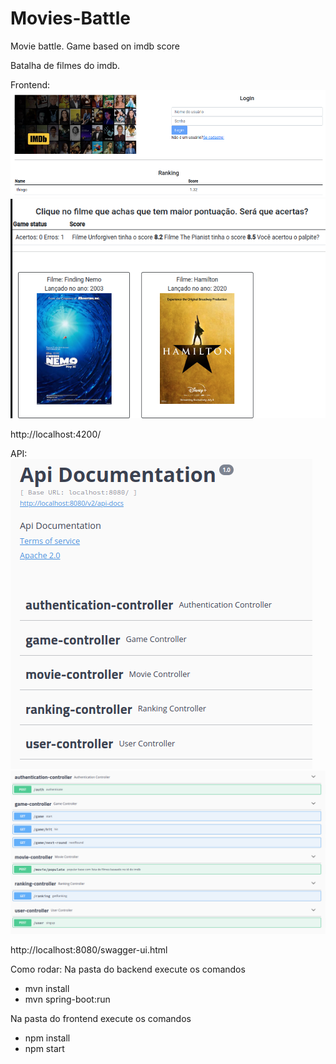 # Movies-Battle
Movie battle. Game based on imdb score

Batalha de filmes do imdb. 

Frontend:
![](front-login.png)
![](front-game.png)

http://localhost:4200/

API:
![](swagger.png)
![](swagger-full.png)

http://localhost:8080/swagger-ui.html

Como rodar:
Na pasta do backend execute os comandos
- mvn install
- mvn spring-boot:run

Na pasta do frontend execute os comandos
- npm install
- npm start